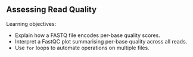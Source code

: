 ## Assessing Read Quality

Learning objectives:

- Explain how a FASTQ file encodes per-base quality scores.
- Interpret a FastQC plot summarising per-base quality across all reads.
- Use `for` loops to automate operations on multiple files.
